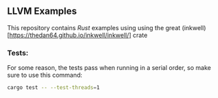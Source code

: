 ## LLVM Examples

This repository contains _Rust_ examples using using the great (inkwell)[https://thedan64.github.io/inkwell/inkwell/] crate


### Tests:
For some reason, the tests pass when running in a serial order, so make sure to use this command:
```zsh
cargo test -- --test-threads=1
```

